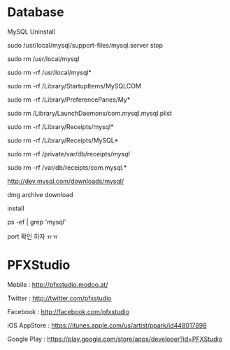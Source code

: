 # Database

MySQL Uninstall

sudo /usr/local/mysql/support-files/mysql.server stop

sudo rm /usr/local/mysql

sudo rm -rf /usr/local/mysql*

sudo rm -rf /Library/StartupItems/MySQLCOM

sudo rm -rf /Library/PreferencePanes/My*

sudo rm /Library/LaunchDaemons/com.mysql.mysql.plist

sudo rm -rf /Library/Receipts/mysql*

sudo rm -rf /Library/Receipts/MySQL*

sudo rm -rf /private/var/db/receipts/*mysql*

sudo rm -rf /var/db/receipts/com.mysql.*



http://dev.mysql.com/downloads/mysql/

dmg archive download

install


ps -ef | grep 'mysql'

port 확인 하자 ㅠㅠ


# PFXStudio

Mobile : http://pfxstudio.modoo.at/

Twitter : http://twitter.com/pfxstudio

Facebook : http://facebook.com/pfxstudio

iOS AppStore : https://itunes.apple.com/us/artist/ppark/id448017898

Google Play : https://play.google.com/store/apps/developer?id=PFXStudio
